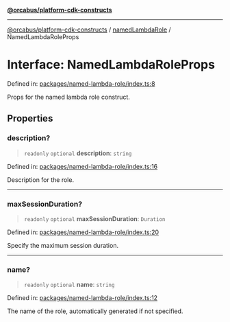 [**@orcabus/platform-cdk-constructs**](../../../../README.md)

***

[@orcabus/platform-cdk-constructs](../../../../README.md) / [namedLambdaRole](../README.md) / NamedLambdaRoleProps

# Interface: NamedLambdaRoleProps

Defined in: [packages/named-lambda-role/index.ts:8](https://github.com/OrcaBus/platform-cdk-constructs/blob/main/packages/named-lambda-role/index.ts#L8)

Props for the named lambda role construct.

## Properties

### description?

> `readonly` `optional` **description**: `string`

Defined in: [packages/named-lambda-role/index.ts:16](https://github.com/OrcaBus/platform-cdk-constructs/blob/main/packages/named-lambda-role/index.ts#L16)

Description for the role.

***

### maxSessionDuration?

> `readonly` `optional` **maxSessionDuration**: `Duration`

Defined in: [packages/named-lambda-role/index.ts:20](https://github.com/OrcaBus/platform-cdk-constructs/blob/main/packages/named-lambda-role/index.ts#L20)

Specify the maximum session duration.

***

### name?

> `readonly` `optional` **name**: `string`

Defined in: [packages/named-lambda-role/index.ts:12](https://github.com/OrcaBus/platform-cdk-constructs/blob/main/packages/named-lambda-role/index.ts#L12)

The name of the role, automatically generated if not specified.
